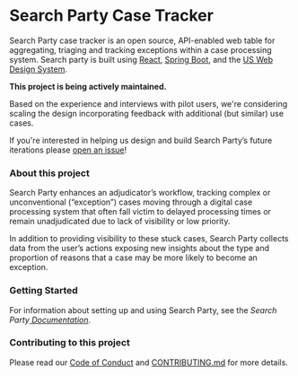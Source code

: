 # Search Party Case Tracker

Search Party case tracker is an open source, API-enabled web table for aggregating, triaging and tracking exceptions within a case processing system. Search party is built using [React](https://reactjs.org/), [Spring Boot](https://spring.io/projects/spring-boot), and the [US Web Design System](https://designsystem.digital.gov/).



**This project is being actively maintained.**

Based on the experience and interviews with pilot users, we're considering scaling the design incorporating feedback with additional (but similar) use cases. 

If you're interested in helping us design and build Search Party’s future iterations please [open an issue](https://github.com/usds/case-issue-navigator/issues)!



### About this project

Search Party enhances an adjudicator’s workflow, tracking complex or unconventional (“exception”) cases moving through a digital case processing system that often fall victim to delayed processing times or remain unadjudicated due to lack of visibility or low priority.

In addition to providing visibility to these stuck cases, Search Party collects data from the user’s actions exposing new insights about the type and proportion of reasons that a case may be more likely to become an exception. 



### Getting Started

For information about setting up and using Search Party, see the *Search Party*[ *Documentation*](https://github.com/usds/case-issue-navigator/blob/master/docs/README.md).



### Contributing to this project

Please read our [Code of Conduct](https://github.com/usds/case-issue-navigator/blob/master/CODE_OF_CONDUCT.md) and [CONTRIBUTING.md](https://github.com/usds/case-issue-navigator/blob/master/CONTRIBUTING.md) for more details.

